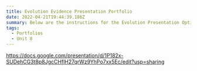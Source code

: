 ```yaml
---
title: Evolution Evidence Presentation Portfolio
date: 2022-04-21T19:44:39.186Z
summary: Below are the instructions for the Evolution Presentation Option.
tags:
  - Portfolios
  - Unit 8
---
```

https://docs.google.com/presentation/d/1P182x-SUDehCG3t8p8JgcCHflH27qrWz9YhPo7xx5Ec/edit?usp=sharing